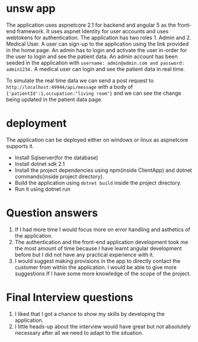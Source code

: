 # unsw app
The application uses aspnetcore 2.1 for backend and angular 5 as the front-end framework. It uses aspnet Identity for user accounts and uses webtokens for authentication.
The application has two roles 1. Admin and 2. Medical User. A user can sign-up to the application using the link provided in the home page. An admin has to login and activate the user in-order for the user to login and see the patient data.
An admin account has been seeded in the application with ```username: admin@admin.com and password: admin1234.``` 
A medical user can login and see the patient data in real time. 

To simulate the real time data we can send a post request to    ```http://localhost:49944/api/message``` with a body of ```{'patientId':1,occupation:"living room"}``` and we can see the change being updated in the patient data page.
# deployment
The application can be deployed either on windows or linux as aspnetcore supports it. 
* Install Sqlserver(for the database)
* Install dotnet sdk 2.1
* Install the project dependencies using npm(inside ClientApp) and dotnet commands(inside project directory).
* Build the application using `dotnet build` inside the project directory.
* Run it using dotnet run
# Question answers
1. If I had more time I would focus more on error handling and asthetics of the application.
2. The authentication and the front-end application development took me the most amount of time because I have learnt angular development before but I did not have any practical experience with it.
3. I would suggest making provisions in the app to directly contact the customer from within the application. I would be able to give more suggestions If I have some more knowledge of the scope of the project.

# Final Interview questions
1. I liked that I got a chance to show my skills by developing the application.
2. I little heads-up about the interview would have great but not absolutely necessary after all we need to adapt to the situation. 
